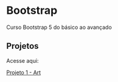 # Bootstrap
 Curso Bootstrap 5 do básico ao avançado

 <h2>Projetos</h2>
<p>Acesse aqui:</p>

<a href="https://emersonthiago168.github.io/bootstrap//" target="_blank">Projeto 1 - Art</a> <br>
 

